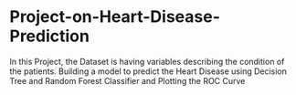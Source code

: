 # Project-on-Heart-Disease-Prediction
In this Project, the Dataset is having variables describing the condition of the patients. Building a model to predict the Heart Disease using Decision Tree and Random Forest Classifier and Plotting the ROC Curve
